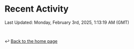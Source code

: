 # Recent Activity

<!--RECENT_ACTIVITY:start-->
<!--RECENT_ACTIVITY:end-->

<!--RECENT_ACTIVITY:last_update-->
Last Updated: Monday, February 3rd, 2025, 1:13:19 AM (GMT)
<!--RECENT_ACTIVITY:last_update_end-->

<br>

↩️ [Back to the home page](/README.md)
